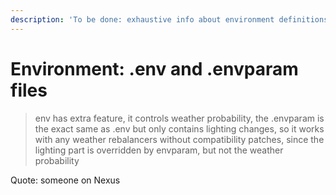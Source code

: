 ```yaml
---
description: 'To be done: exhaustive info about environment definitions and weathers.'
---
```


# Environment: .env and .envparam files

> env has extra feature, it controls weather probability, the .envparam is the exact same as .env but only contains lighting changes, so it works with any weather rebalancers without compatibility patches, since the lighting part is overridden by envparam, but not the weather probability

Quote: someone on Nexus
